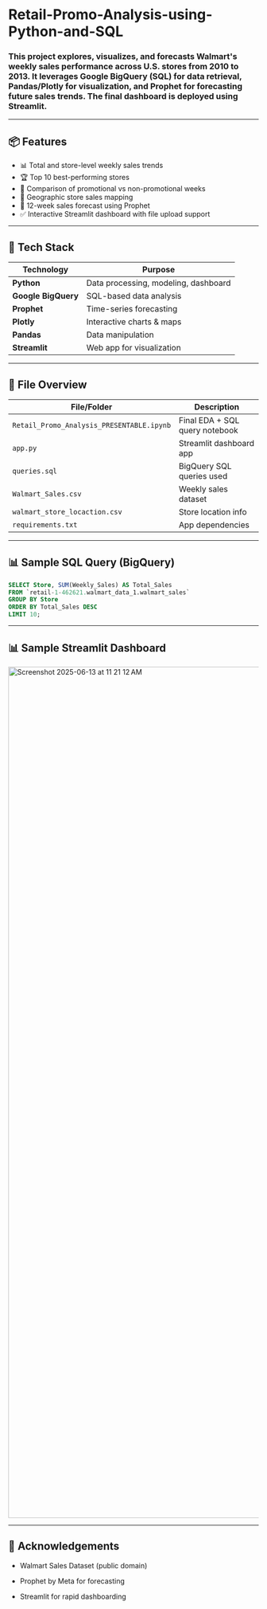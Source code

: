 # Retail-Promo-Analysis-using-Python-and-SQL

### This project explores, visualizes, and forecasts Walmart's weekly sales performance across U.S. stores from 2010 to 2013. It leverages **Google BigQuery (SQL)** for data retrieval, **Pandas/Plotly** for visualization, and **Prophet** for forecasting future sales trends. The final dashboard is deployed using **Streamlit**.
---
## 📦 Features

- 📊 Total and store-level weekly sales trends
- 🏆 Top 10 best-performing stores
- 🎯 Comparison of promotional vs non-promotional weeks
- 📍 Geographic store sales mapping
- 🔮 12-week sales forecast using Prophet
- ✅ Interactive Streamlit dashboard with file upload support
---
## 🚀 Tech Stack

| Technology      | Purpose                            |
|----------------|-------------------------------------|
| **Python**      | Data processing, modeling, dashboard |
| **Google BigQuery** | SQL-based data analysis           |
| **Prophet**     | Time-series forecasting             |
| **Plotly**      | Interactive charts & maps           |
| **Pandas**      | Data manipulation                   |
| **Streamlit**   | Web app for visualization           |

---
## 📁 File Overview

| File/Folder                 | Description                                 |
|----------------------------|---------------------------------------------|
| `Retail_Promo_Analysis_PRESENTABLE.ipynb` | Final EDA + SQL query notebook         |
| `app.py`                   | Streamlit dashboard app                     |
| `queries.sql`              | BigQuery SQL queries used                   |
| `Walmart_Sales.csv`        | Weekly sales dataset                        |
| `walmart_store_locaction.csv` | Store location info                        |
| `requirements.txt`         | App dependencies                            |

---
## 📊 Sample SQL Query (BigQuery)
```sql
SELECT Store, SUM(Weekly_Sales) AS Total_Sales
FROM `retail-1-462621.walmart_data_1.walmart_sales`
GROUP BY Store
ORDER BY Total_Sales DESC
LIMIT 10;
```
---
## 📊 Sample Streamlit Dashboard
<img width="1710" alt="Screenshot 2025-06-13 at 11 21 12 AM" src="https://github.com/user-attachments/assets/d47332ae-d69d-4a68-90a5-cacba1207ebf" />

---

## 🤝 Acknowledgements
- Walmart Sales Dataset (public domain)

- Prophet by Meta for forecasting

- Streamlit for rapid dashboarding
